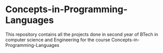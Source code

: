 # Concepts-in-Programming-Languages
This repository contains all the projects done in second year of BTech in computer science and Engineering for the course Concepts-in-Programming-Languages
